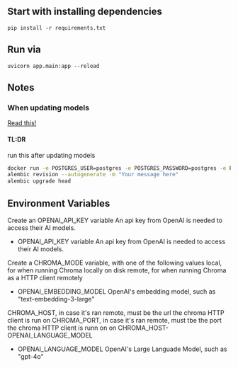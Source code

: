 ## Start with installing dependencies
```
pip install -r requirements.txt

```

## Run via
```
uvicorn app.main:app --reload
```


## Notes

### When updating models

[Read this!](https://fastapi.blog/blog/posts/2023-07-20-fastapi-sqlalchemy-migrations-guide/#step-6-generating-a-migration)

#### TL:DR

run this after updating models

```sh
docker run -e POSTGRES_USER=postgres -e POSTGRES_PASSWORD=postgres -e POSTGRES_DB=feedbacktool -p 5432:5432 postgres
alembic revision --autogenerate -m "Your message here"
alembic upgrade head
```


## Environment Variables
Create an OPENAI_API_KEY variable
An api key from OpenAI is needed to access their AI models.
-  OPENAI_API_KEY variable
    An api key from OpenAI is needed to access their AI models.

Create a CHROMA_MODE variable, with one of the following values
local, for when running Chroma locally on disk
remote, for when running Chroma as a HTTP client remotely
- OPENAI_EMBEDDING_MODEL
    OpenAI's embedding model, such as "text-embedding-3-large"

CHROMA_HOST, in case it's ran remote, must be the url the chroma HTTP client is run on
CHROMA_PORT, in case it's ran remote, must tbe the port the chroma HTTP client is runn on on CHROMA_HOST- OPENAI_LANGUAGE_MODEL
- OPENAI_LANGUAGE_MODEL
    OpenAI's Large Languade Model, such as "gpt-4o"
